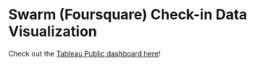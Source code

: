 # Swarm (Foursquare) Check-in Data Visualization

Check out the [Tableau Public dashboard here](https://public.tableau.com/profile/william.li3350#!/vizhome/Foursquare-SwarmDataVisualization/Dashboard1)!
